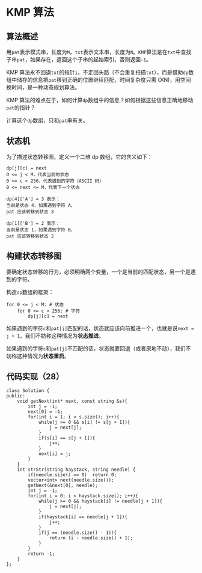 # KMP 算法

## 算法概述

用`pat`表示模式串，长度为`M`，`txt`表示文本串，长度为`N`。`KMP`算法是在`txt`中查找子串`pat`，如果存在，返回这个子串的起始索引，否则返回`-1`。

KMP 算法永不回退`txt`的指针`i`，不走回头路（不会重复扫描`txt`），而是借助`dp`数组中储存的信息把`pat`移到正确的位置继续匹配，时间复杂度只需 O(N)，用空间换时间，是一种动态规划算法。

KMP 算法的难点在于，如何计算`dp`数组中的信息？如何根据这些信息正确地移动`pat`的指针？

计算这个`dp`数组，只和`pat`串有关。

## 状态机

为了描述状态转移图，定义一个二维 dp 数组，它的含义如下：
```
dp[j][c] = next
0 <= j < M，代表当前的状态
0 <= c < 256，代表遇到的字符（ASCII 码）
0 <= next <= M，代表下一个状态

dp[4]['A'] = 3 表示：
当前是状态 4，如果遇到字符 A，
pat 应该转移到状态 3

dp[1]['B'] = 2 表示：
当前是状态 1，如果遇到字符 B，
pat 应该转移到状态 2
```

## 构建状态转移图

要确定状态转移的行为，必须明确两个变量，一个是当前的匹配状态，另一个是遇到的字符。

构造`dp`数组的框架：
```
for 0 <= j < M: # 状态
    for 0 <= c < 256: # 字符
        dp[j][c] = next
```

如果遇到的字符`c`和`pat[j]`匹配的话，状态就应该向前推进一个，也就是说`next = j + 1`，我们不妨称这种情况为**状态推进**。

如果遇到的字符`c`和`pat[j]`不匹配的话，状态就要回退（或者原地不动），我们不妨称这种情况为**状态重启**。

## 代码实现（28）
```
class Solution {
public:
    void getNext(int* next, const string &s){
        int j = -1;
        next[0] = -1;
        for(int i = 1; i < s.size(); i++){
            while(j >= 0 && s[i] != s[j + 1]){
                j = next[j];
            }
            if(s[i] == s[j + 1]){
                j++;
            }
            next[i] = j;
        }
    }
    int strStr(string haystack, string needle) {
        if(needle.size() == 0)  return 0;
        vector<int> next(needle.size());
        getNext(&next[0], needle);
        int j = -1;
        for(int i = 0; i < haystack.size(); i++){
            while(j >= 0 && haystack[i] != needle[j + 1]){
                j = next[j];
            }
            if(haystack[i] == needle[j + 1]){
                j++;
            }
            if(j == (needle.size() - 1)){
                return (i - needle.size() + 1);
            }
        }
        return -1;
    }
};
```